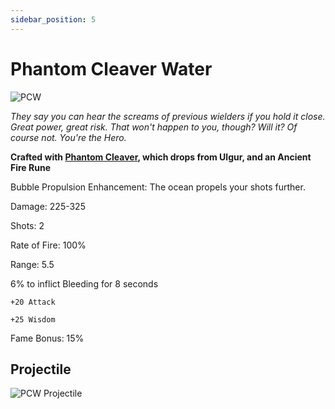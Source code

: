 ```yaml
---
sidebar_position: 5
---
```


# Phantom Cleaver Water

![PCW](https://vwiki.valorserver.com/api/item/picture/phantom%20cleaver%20water)

<i>They say you can hear the screams of previous wielders if you hold it close. Great power, great risk. That won't happen to you, though? Will it? Of course not. You're the Hero.</i>

**Crafted with [Phantom Cleaver](https://wiki-test.valorserver.com/docs/items/weapons/katanas/ars/phantom_cleaver), which drops from Ulgur, and an Ancient Fire Rune**

Bubble Propulsion Enhancement: The ocean propels your shots further.

Damage: 225-325

Shots: 2

Rate of Fire: 100%

Range: 5.5

6% to inflict Bleeding for 8 seconds

    +20 Attack
    
    +25 Wisdom
    
Fame Bonus: 15%

## Projectile

![PCW Projectile](https://cdn.discordapp.com/attachments/948448304574910534/948449506775691274/unknown.png)
